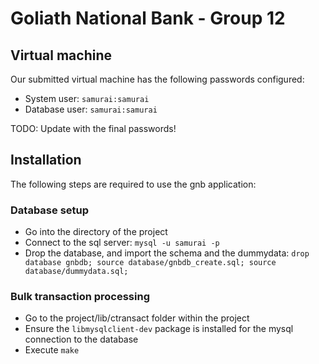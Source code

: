 # Goliath National Bank - Group 12

## Virtual machine
Our submitted virtual machine has the following passwords configured:
* System user: `samurai:samurai`
* Database user: `samurai:samurai`

TODO: Update with the final passwords!

## Installation
The following steps are required to use the gnb application:

### Database setup
* Go into the directory of the project
* Connect to the sql server:
	```mysql -u samurai -p```
* Drop the database, and import the schema and the dummydata:
	```drop database gnbdb; source database/gnbdb_create.sql; source database/dummydata.sql;```

### Bulk transaction processing
* Go to the project/lib/ctransact folder within the project
* Ensure the `libmysqlclient-dev` package is installed for the mysql connection to the database
* Execute `make`
